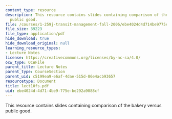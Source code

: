 ```yaml
---
content_type: resource
description: This resource contains slides containing comparison of the bakery versus
  public good.
file: /courses/1-259j-transit-management-fall-2006/ebe4024d4d714be9775ebe292a9088cf_lect10fs.pdf
file_size: 39223
file_type: application/pdf
hide_download: true
hide_download_original: null
learning_resource_types:
- Lecture Notes
license: https://creativecommons.org/licenses/by-nc-sa/4.0/
ocw_type: OCWFile
parent_title: Lecture Notes
parent_type: CourseSection
parent_uid: c5199ea9-e6af-4dae-515d-86e4acb93657
resourcetype: Document
title: lect10fs.pdf
uid: ebe4024d-4d71-4be9-775e-be292a9088cf
---
```

This resource contains slides containing comparison of the bakery versus public good.